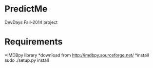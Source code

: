 PredictMe
=========

DevDays Fall-2014 project

Requirements
=========
*IMDBpy library
*download from http://imdbpy.sourceforge.net/
*install sudo ./setup.py install